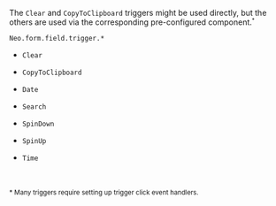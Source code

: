 The `Clear` and `CopyToClipboard` triggers might be used directly, 
but the others are used via the corresponding pre-configured
component.<small><sup>*</sup></small>

`Neo.form.field.trigger.*`


- `Clear`
- `CopyToClipboard`


- `Date`
- `Search`
- `SpinDown`
- `SpinUp`
- `Time`


<br><br>
<small>* Many triggers require setting up trigger click event handlers.</small>